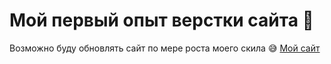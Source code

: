 # Мой первый опыт верстки сайта :grimacing:
Возможно буду обновлять сайт по мере роста моего скила :sweat_smile:
[Мой сайт](index.html)
